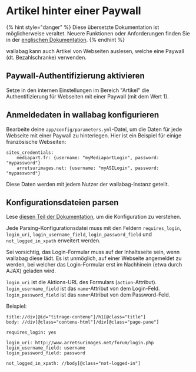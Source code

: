 Artikel hinter einer Paywall
============================

{% hint style="danger" %}
Diese übersetzte Dokumentation ist möglicherweise veraltet. Neuere Funktionen oder Anforderungen finden Sie in der [englischen Dokumentation](https://doc.wallabag.org/en/).
{% endhint %}

wallabag kann auch Artikel von Webseiten auslesen, welche eine Paywall (dt. Bezahlschranke) verwenden.

Paywall-Authentifizierung aktivieren
------------------------------------

Setze in den internen Einstellungen im Bereich "Artikel" die Authentifizierung
für Webseiten mit einer Paywall (mit dem Wert 1).

Anmeldedaten in wallabag konfigurieren
---------------------------------

Bearbeite deine `app/config/parameters.yml`-Datei, um die Daten
für jede Webseite mit einer Paywall zu hinterlegen. Hier ist ein Beispiel für einige französische Webseiten:

``` {.sourceCode .yaml}
sites_credentials:
    mediapart.fr: {username: "myMediapartLogin", password: "mypassword"}
    arretsurimages.net: {username: "myASILogin", password: "mypassword"}
```

<div class="admonition note">

Diese Daten werden mit jedem Nutzer der wallabag-Instanz geteilt.

</div>

Konfigurationsdateien parsen
-----------------------------

<div class="admonition note">

Lese [diesen Teil der Dokumentation](../user/errors_during_fetching.md),
um die Konfiguration zu verstehen.

</div>

Jede Parsing-Konfigurationsdatei muss mit den Feldern
`requires_login`, `login_uri`, `login_username_field`,
`login_password_field` und `not_logged_in_xpath` erweitert werden.

Sei vorsichtig, das Login-Formular muss auf der Inhaltsseite sein,
wenn wallabag diese lädt. Es ist unmöglich, auf einer Webseite angemeldet
zu werden, bei welcher das Login-Formular erst im Nachhinein (etwa durch
AJAX) geladen wird.

`login_uri` ist die Aktions-URL des Formulars (`action`-Attribut).
`login_username_field` ist das `name`-Attribut von dem Login-Feld.
`login_password_field` ist das `name`-Attribut von dem Password-Feld.

Beispiel:

``` {.sourceCode .}
title://div[@id="titrage-contenu"]/h1[@class="title"]
body: //div[@class="contenu-html"]/div[@class="page-pane"]

requires_login: yes

login_uri: http://www.arretsurimages.net/forum/login.php
login_username_field: username
login_password_field: password

not_logged_in_xpath: //body[@class="not-logged-in"]
```
